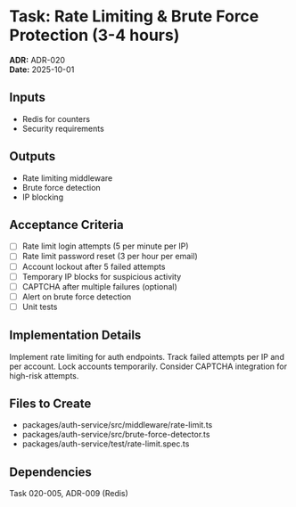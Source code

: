 # Task: Rate Limiting & Brute Force Protection (3-4 hours)
**ADR:** ADR-020  
**Date:** 2025-10-01

## Inputs
- Redis for counters
- Security requirements

## Outputs
- Rate limiting middleware
- Brute force detection
- IP blocking

## Acceptance Criteria
- [ ] Rate limit login attempts (5 per minute per IP)
- [ ] Rate limit password reset (3 per hour per email)
- [ ] Account lockout after 5 failed attempts
- [ ] Temporary IP blocks for suspicious activity
- [ ] CAPTCHA after multiple failures (optional)
- [ ] Alert on brute force detection
- [ ] Unit tests

## Implementation Details
Implement rate limiting for auth endpoints. Track failed attempts per IP and per account. Lock accounts temporarily. Consider CAPTCHA integration for high-risk attempts.

## Files to Create
- packages/auth-service/src/middleware/rate-limit.ts
- packages/auth-service/src/brute-force-detector.ts
- packages/auth-service/test/rate-limit.spec.ts

## Dependencies
Task 020-005, ADR-009 (Redis)